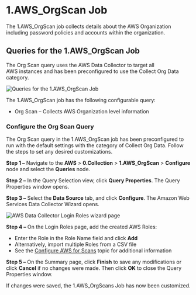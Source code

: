 # 1.AWS\_OrgScan Job

The 1.AWS\_OrgScan job collects details about the AWS Organization including password policies and accounts within the organization.

## Queries for the 1.AWS\_OrgScan Job

The Org Scan query uses the AWS Data Collector to target all AWS instances and has been preconfigured to use the Collect Org Data category.

![Queries for the 1.AWS_OrgScan Job](/img/product_docs/accessanalyzer/accessanalyzer/enterpriseauditor/solutions/aws/collection/orgscanqueries.png)

The 1.AWS\_OrgScan job has the following configurable query:

- Org Scan – Collects AWS Organization level information

### Configure the Org Scan Query

The Org Scan query in the 1.AWS\_OrgScan job has been preconfigured to run with the default settings with the category of Collect Org Data. Follow the steps to set any desired customizations.

__Step 1 –__ Navigate to the __AWS__ > __0.Collection__ > __1.AWS\_OrgScan__ > __Configure__ node and select the __Queries__ node.

__Step 2 –__ In the Query Selection view, click __Query Properties__. The Query Properties window opens.

__Step 3 –__ Select the __Data Source__ tab, and click __Configure__. The Amazon Web Services Data Collector Wizard opens.

![AWS Data Collector Login Roles wizard page](/img/product_docs/accessanalyzer/accessanalyzer/enterpriseauditor/admin/datacollector/aws/loginroles.png)

__Step 4 –__ On the Login Roles page, add the created AWS Roles:

- Enter the Role in the Role Name field and click __Add__
- Alternatively, import multiple Roles from a CSV file
- See the [Configure AWS for Scans](/docs/accessanalyzer/accessanalyzer/enterpriseauditor/requirements/target/config/aws.md) topic for additional information

__Step 5 –__ On the Summary page, click __Finish__ to save any modifications or click __Cancel__ if no changes were made. Then click __OK__ to close the Query Properties window.

If changes were saved, the 1.AWS\_OrgScans Job has now been customized.

